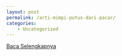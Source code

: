 ```yaml
---
layout: post
permalink: /arti-mimpi-putus-dari-pacar/
categories:
    - Uncategorized
---
```


[Baca Selengkapnya](/07)